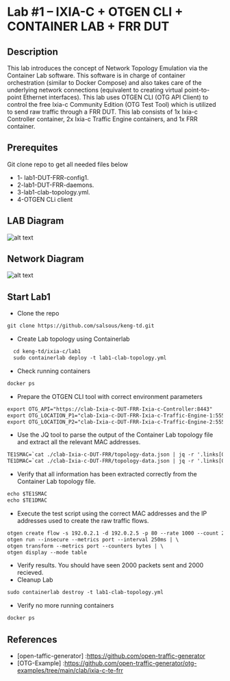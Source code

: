 
# Lab #1 – IXIA-C + OTGEN CLI + CONTAINER LAB + FRR DUT

## Description
This lab introduces the concept of Network Topology Emulation via the Container Lab software. This software is in charge of container orchestration (similar to Docker Compose) and also takes care of the underlying network connections (equivalent to creating virtual point-to-point Ethernet interfaces).
This lab uses OTGEN CLI (OTG API Client) to control the free Ixia-c Community Edition (OTG Test Tool) which is utilized to send raw traffic through a FRR DUT. This lab consists of 1x Ixia-c Controller container, 2x Ixia-c Traffic Engine containers, and 1x FRR container.


## Prerequites 
Git clone repo to get all needed files below
- 1- lab1-DUT-FRR-config1.
- 2-lab1-DUT-FRR-daemons.
- 3-lab1-clab-topology.yml.
- 4-OTGEN CLi client

## LAB Diagram
![alt text](https://github.com/open-traffic-generator/otg-examples/blob/main/clab/ixia-c-te-frr/diagram.png "Lab Topology")

## Network Diagram
![alt text](https://github.com/open-traffic-generator/otg-examples/blob/main/clab/ixia-c-te-frr/ip-diagram.png "Network Topology")

## Start Lab1
- Clone the repo
```html
git clone https://github.com/salsous/keng-td.git
``` 
- Create Lab topology using Containerlab
```html
  cd keng-td/ixia-c/lab1
  sudo containerlab deploy -t lab1-clab-topology.yml 
```

- Check running containers
```html
docker ps
```
- Prepare the OTGEN CLI tool with correct environment parameters
```html
export OTG_API="https://clab-Ixia-c-DUT-FRR-Ixia-c-Controller:8443"
export OTG_LOCATION_P1="clab-Ixia-c-DUT-FRR-Ixia-c-Traffic-Engine-1:5551"
export OTG_LOCATION_P2="clab-Ixia-c-DUT-FRR-Ixia-c-Traffic-Engine-2:5552"
``` 
- Use the JQ tool to parse the output of the Container Lab topology file and extract all the relevant MAC addresses.
```html
TE1SMAC=`cat ./clab-Ixia-c-DUT-FRR/topology-data.json | jq -r '.links[0]["a"].mac'`
TE1DMAC=`cat ./clab-Ixia-c-DUT-FRR/topology-data.json | jq -r '.links[0]["z"].mac'`
```
- Verify that all information has been extracted correctly from the Container Lab topology file.
```html
echo $TE1SMAC
echo $TE1DMAC
``` 
- Execute the test script using the correct MAC addresses and the IP addresses used to create the raw traffic flows.
```html
otgen create flow -s 192.0.2.1 -d 192.0.2.5 -p 80 --rate 1000 --count 2000 --size 512 --smac $TE1SMAC --dmac $TE1DMAC | \
otgen run --insecure --metrics port --interval 250ms | \
otgen transform --metrics port --counters bytes | \
otgen display --mode table
``` 
- Verify results. You should have seen 2000 packets sent and 2000 recieved.
- Cleanup Lab
```html
sudo containerlab destroy -t lab1-clab-topology.yml
``` 
- Verify no more running containers
```html
docker ps
```

## References
- [open-taffic-generator] :https://github.com/open-traffic-generator
- [OTG-Example] :https://github.com/open-traffic-generator/otg-examples/tree/main/clab/ixia-c-te-frr
